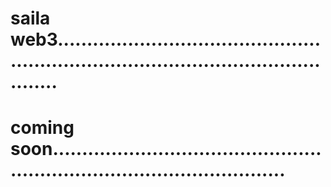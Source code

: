 # saila web3..........................................................................................................
# coming soon.............................................................................................
